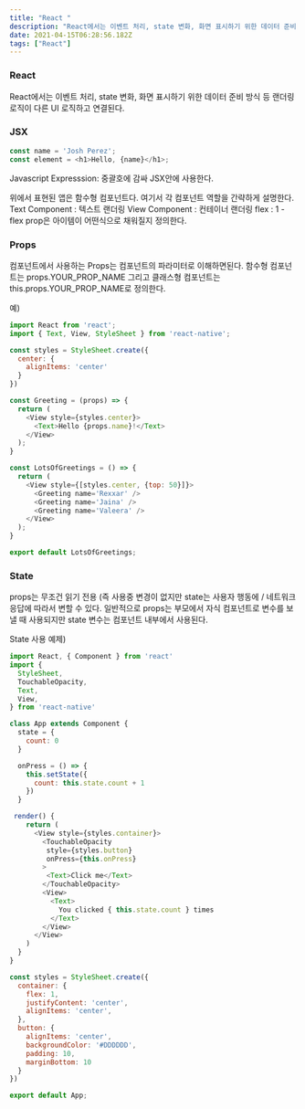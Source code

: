 ```yaml
---
title: "React "
description: "React에서는 이벤트 처리, state 변화, 화면 표시하기 위한 데이터 준비 방식 등 랜더링 로직이 다른 UI 로직하고 연결된다.Javascript Expresssion: 중괄호에 감싸 JSX안에 사용한다. 위에서 표현된 앱은 함수형 컴포넌트다.여기서 각 컴포넌트 "
date: 2021-04-15T06:28:56.182Z
tags: ["React"]
---
```

### React
React에서는 이벤트 처리, state 변화, 화면 표시하기 위한 데이터 준비 방식 등 랜더링 로직이 다른 UI 로직하고 연결된다.

### JSX
```js
const name = 'Josh Perez';
const element = <h1>Hello, {name}</h1>;
```
Javascript Expresssion: 중괄호에 감싸 JSX안에 사용한다. 

위에서 표현된 앱은 함수형 컴포넌트다.
여기서 각 컴포넌트 역할을 간략하게 설명한다.
Text Component : 텍스트 랜더링
View Component : 컨테이너 랜더링
flex : 1 - flex prop은 아이템이 어떤식으로 채워질지 정의한다.

### Props
컴포넌트에서 사용하는 Props는 컴포넌트의 파라미터로 이해하면된다. 함수형 컴포넌트는 props.YOUR_PROP_NAME 그리고 클래스형 컴포넌트는 this.props.YOUR_PROP_NAME로 정의한다.

예)
```js
import React from 'react';
import { Text, View, StyleSheet } from 'react-native';

const styles = StyleSheet.create({
  center: {
    alignItems: 'center'
  }
})

const Greeting = (props) => {
  return (
    <View style={styles.center}>
      <Text>Hello {props.name}!</Text>
    </View>
  );
}

const LotsOfGreetings = () => {
  return (
    <View style={[styles.center, {top: 50}]}>
      <Greeting name='Rexxar' />
      <Greeting name='Jaina' />
      <Greeting name='Valeera' />
    </View>
  );
}

export default LotsOfGreetings;
```
### State
props는 무조건 읽기 전용 (즉 사용중 변경이 없지만 state는 사용자 행동에 / 네트워크 응답에 따라서 변할 수 있다. 
일반적으로 props는 부모에서 자식 컴포넌트로 변수를 보낼 때 사용되지만 state 변수는 컴포넌트 내부에서 사용된다.

State 사용 예제)
```js
import React, { Component } from 'react'
import {
  StyleSheet,
  TouchableOpacity,
  Text,
  View,
} from 'react-native'

class App extends Component {
  state = {
    count: 0
  }

  onPress = () => {
    this.setState({
      count: this.state.count + 1
    })
  }

 render() {
    return (
      <View style={styles.container}>
        <TouchableOpacity
         style={styles.button}
         onPress={this.onPress}
        >
         <Text>Click me</Text>
        </TouchableOpacity>
        <View>
          <Text>
            You clicked { this.state.count } times
          </Text>
        </View>
      </View>
    )
  }
}

const styles = StyleSheet.create({
  container: {
    flex: 1,
    justifyContent: 'center',
    alignItems: 'center',
  },
  button: {
    alignItems: 'center',
    backgroundColor: '#DDDDDD',
    padding: 10,
    marginBottom: 10
  }
})

export default App;
```
